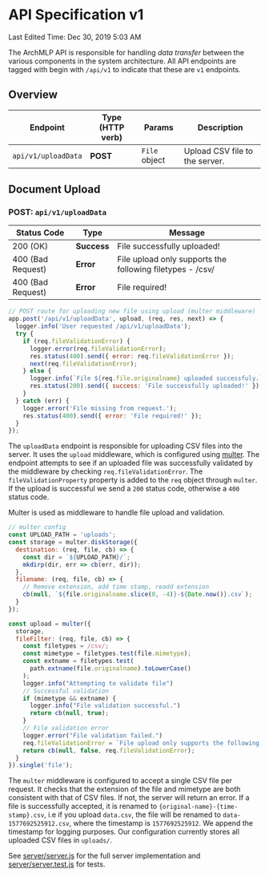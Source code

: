 # API Specification v1
Last Edited Time: Dec 30, 2019 5:03 AM

The ArchMLP API is responsible for handling *data transfer* between the various components in the system architecture. All API endpoints are tagged with begin with `/api/v1` to indicate that these are `v1` endpoints.

## Overview

|  Endpoint 	|   Type (HTTP verb)	| Params|  Description 
|---	|---	|---	|---
|  `api/v1/uploadData` 	|  **POST** 	| `File` object | Upload CSV file to the server.  		

## Document Upload

### POST: `api/v1/uploadData`

|  Status Code 	|   Type	|  Message 
|---	|---	|---	
|  200 (OK) 	|  **Success** 	| File successfully uploaded!  
|  400 (Bad Request) 	|  **Error** 	| File upload only supports the following filetypes - /csv/
|  400 (Bad Request) 	|  **Error** 	| File required!

```javascript
// POST route for uploading new file using upload (multer middleware)
app.post('/api/v1/uploadData', upload, (req, res, next) => {
  logger.info('User requested /api/v1/uploadData');
  try {
    if (req.fileValidationError) {
      logger.error(req.fileValidationError);
      res.status(400).send({ error: req.fileValidationError });
      next(req.fileValidationError);
    } else {
      logger.info(`File ${req.file.originalname} uploaded successfuly.`);
      res.status(200).send({ success: 'File successfully uploaded!' });
    }
  } catch (err) {
    logger.error('File missing from request.');
    res.status(400).send({ error: 'File required!' });
  }
});
```

The `uploadData` endpoint is responsible for uploading CSV files into the server. It uses the `upload` middleware, which is configured using [multer](https://www.npmjs.com/package/multer). The endpoint attempts to see if an uploaded file was successfully validated by the middleware by checking `req.fileValidationError`. The `fileValidationProperty` property is added to the `req` object through `multer`. If the upload is successful we send a `200` status code,  otherwise a `400` status code.

Multer is used as middleware to handle file upload and validation.

```javascript
// multer config
const UPLOAD_PATH = 'uploads';
const storage = multer.diskStorage({
  destination: (req, file, cb) => {
    const dir = `${UPLOAD_PATH}/`;
    mkdirp(dir, err => cb(err, dir));
  },
  filename: (req, file, cb) => {
    // Remove extension, add time stamp, readd extension
    cb(null, `${file.originalname.slice(0, -4)}-${Date.now()}.csv`);
  }
});

const upload = multer({
  storage,
  fileFilter: (req, file, cb) => {
    const filetypes = /csv/;
    const mimetype = filetypes.test(file.mimetype);
    const extname = filetypes.test(
      path.extname(file.originalname).toLowerCase()
    );
    logger.info("Attempting to validate file")
    // Successful validation
    if (mimetype && extname) {
      logger.info("File validation successful.")
      return cb(null, true);
    }
    // File validation error
    logger.error("File validation failed.")
    req.fileValidationError = `File upload only supports the following filetypes - ${filetypes}`;
    return cb(null, false, req.fileValidationError);
  }
}).single('file');
```

The `multer` middleware is configured to accept a single CSV file per request. It checks that the extension of the file and mimetype are both consistent with that of CSV files. If not, the server will return an error. If a file is successfully accepted, it is renamed to `{original-name}-{time-stamp}.csv`, i.e if you upload `data.csv`, the file will be renamed to  `data-1577692525912.csv`, where the timestamp is `1577692525912`. We append the timestamp for logging purposes. Our configuration currently stores all uploaded CSV files in `uploads/`.

See [server/server.js](../../server/server.js) for the full server implementation and [server/server.test.js](../../server/server.test.js) for tests.